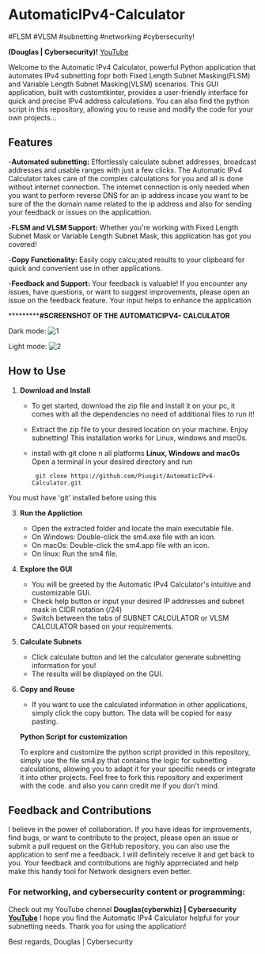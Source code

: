 # AutomaticIPv4-Calculator
#FLSM #VLSM #subnetting #networking #cybersecurity!



**(Douglas | Cybersecurity)!**
[YouTube](https://www.youtube.com/@douglasop_)


Welcome to the Automatic IPv4 Calculator, powerful Python application that automates IPv4 subnetting fopr both Fixed Length Subnet Masking(FLSM) and Variable Length Subnet Masking(VLSM) scenarios.
This GUI application, built with customtkinter, provides a user-friendly interface for quick and precise IPv4 address calculations. You can also find the python script in this repository, allowing you
to reuse and modify the code for your own projects...



## **Features** 

-**Automated subnetting:** Effortlessly calculate subnet addresses, broadcast addresses and usable ranges with just a few clicks.
The Automatic IPv4 Calculator takes care of the complex calculations for you and all is done without internet connection.
The internet connection is only needed when you want to perform reverse DNS for an ip address incase you want to be sure of the the domain name related to the ip address and also
for sending your feedback or issues on the applicattion.

-**FLSM and VLSM Support:** Whether you're working with Fixed Length Subnet Mask or Variable Length Subnet Mask, this application has got you covered!

-**Copy Functionality:** Easily copy calcu;ated results to your clipboard for quick and  convenient use in other applications.

-**Feedback and Support:** Your feedback is valuable! If you encounter any issues, have questions, or want to suggest improvements, please open an issue on the feedback feature.
Your input helps to enhance the application


***********************************#SCREENSHOT OF THE AUTOMATICIPV4- CALCULATOR**************************




Dark mode:
![1](https://github.com/Piusgit/AutomaticIPv4-Calculator/assets/88792621/b326eaf5-4aa1-44a7-9fc9-7fd325e3739b)



Light mode:
![2](https://github.com/Piusgit/AutomaticIPv4-Calculator/assets/88792621/d6ff5a85-7c40-48ff-9b50-266286a96f8e)
















## **How to Use**
1. **Download and Install**
   - To get started, download the zip file and install it on your pc, it comes with all the dependencies no need of additional files to run it!
   -  Extract the zip file to your desired location on your machine. Enjoy subnetting! This installation works for  Linux, windows and mscOs.
  
   -  install with   git clone n all platforms
       **Linux, Windows and macOs**
    Open a terminal in your desired directory and run



           git clone https://github.com/Piusgit/AutomaticIPv4-Calculator.git
You must have 'git' installed before using this
      


3. **Run the Appliction**
     - Open the extracted folder and locate the main executable file.
     - On Windows: Double-click the sm4.exe file with an icon.
     - On macOs: Double-click the sm4.app file with an icon.
     - On linux: Run the sm4 file.
  
4. **Explore the GUI**
     - You will be greeted by the Automatic IPv4 Calculator's intuitive and customizable GUi.
     - Check help button or input your desired IP addresses and subnet mask in CIDR notation (/24)
     - Switch between the tabs of SUBNET CALCULATOR or VLSM CALCULATOR based on your requirements.

5. **Calculate Subnets**
     - Click calculate button and let the calculator generate subnetting information for you!
     - The results will be displayed on the GUI.
  
6. **Copy and Reuse**
     - If you want to use the calculated information in other applications, simply click the copy button. The data will be copied for easy pasting.
  





   **Python Script for customization**

   To explore and customize the python script provided in this repository, simply use the file    sm4.py that contains the logic for subnetting calculations, allowing you to
   adapt it for your specific needs or integrate it into other projects. Feel free to fork this repository and experiment with the code. and also you cann credit me if you don't mind.


## **Feedback and Contributions**

I believe in the power of collaboration. If you have ideas for improvements, find bugs, or want to contribute to the project, please open an issue or submit a pull request on the
GitHub repository. you can also use the application to senf me a feedback. I will definitely receive it and get back to you. Your feedback and contributions are highly apprreciated and 
help make this handy tool for Network designers even better.


### **For networking, and cybersecurity content or programming:**

Check out my YouTube chennel
**Douglas(cyberwhiz) | Cybersecurity**
**[YouTube](https://www.youtube.com/@douglasop_)**
I hope you find the Automatic IPv4 Calculator helpful for your subnetting needs.
Thank you for using the application!

  
Best regards,
Douglas | Cybersecurity




  




